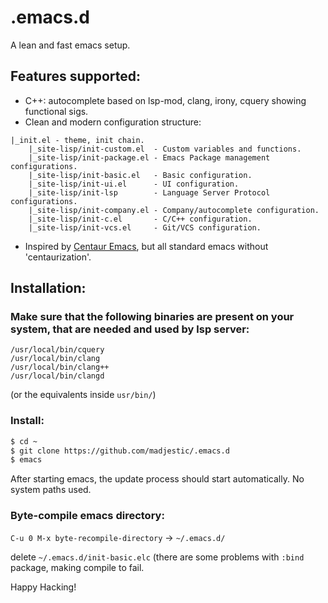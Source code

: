 # .emacs.d
A lean and fast emacs setup.

## Features supported:

* C++: autocomplete based on lsp-mod, clang, irony, cquery showing functional sigs.
* Clean and modern configuration structure:
```
|_init.el - theme, init chain.
	|_site-lisp/init-custom.el  - Custom variables and functions.
	|_site-lisp/init-package.el - Emacs Package management configurations.
	|_site-lisp/init-basic.el   - Basic configuration.
	|_site-lisp/init-ui.el      - UI configuration.
	|_site-lisp/init-lsp        - Language Server Protocol configurations.
	|_site-lisp/init-company.el - Company/autocomplete configuration.
	|_site-lisp/init-c.el       - C/C++ configuration.
	|_site-lisp/init-vcs.el     - Git/VCS configuration.
```
* Inspired by [Centaur Emacs](https://github.com/seagle0128/.emacs.d), but all standard emacs without 'centaurization'.

## Installation:

### Make sure that the following binaries are present on your system, that are needed and used by lsp server:

```
/usr/local/bin/cquery
/usr/local/bin/clang
/usr/local/bin/clang++
/usr/local/bin/clangd
```
(or the equivalents inside `usr/bin/`)

### Install:
```bash
$ cd ~
$ git clone https://github.com/madjestic/.emacs.d
$ emacs
```
After starting emacs, the update process should start automatically. No system paths used.

### Byte-compile emacs directory:
`C-u 0 M-x byte-recompile-directory` -> `~/.emacs.d/`

delete `~/.emacs.d/init-basic.elc` (there are some problems with `:bind` package, making compile to fail.


Happy Hacking!


